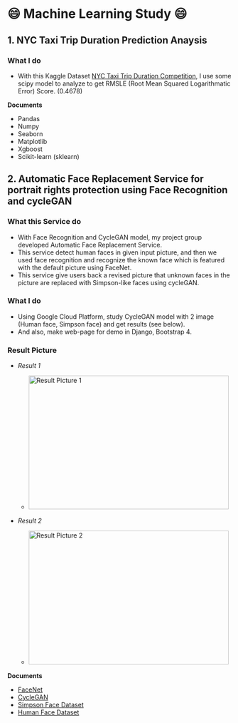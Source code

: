 # :smile: Machine Learning Study :smile:

## 1. NYC Taxi Trip Duration Prediction Anaysis

### What I do
- With this Kaggle Dataset [NYC Taxi Trip Duration Competition](https://www.kaggle.com/c/nyc-taxi-trip-duration), I use some scipy model to analyze to get RMSLE (Root Mean Squared Logarithmatic Error) Score. (0.4678)

**Documents**

- Pandas 
- Numpy
- Seaborn 
- Matplotlib
- Xgboost
- Scikit-learn (sklearn)

## 2. Automatic Face Replacement Service for portrait rights protection using Face Recognition and cycleGAN

### What this Service do
- With Face Recognition and CycleGAN model, my project group developed Automatic Face Replacement Service. 
- This service detect human faces in given input picture, and then we used face recognition and recognize the known face which is featured with the default picture using FaceNet.
- This service give users back a revised picture that unknown faces in the picture are replaced with Simpson-like faces using cycleGAN.

### What I do
- Using Google Cloud Platform, study CycleGAN model with 2 image (Human face, Simpson face) and get results (see below).
- And also, make web-page for demo in Django, Bootstrap 4.

### Result Picture

- *Result 1*
  - <img src="/Silicon Valley Data Science⁩/result_img⁩/result_1.png" width="450px" height="300px" title="result_1_pic" alt="Result Picture 1"></img><br>

- *Result 2*
  - <img src="/Silicon Valley Data Science⁩/result_img⁩/result_2.png" width="450px" height="300px" title="result_1_pic" alt="Result Picture 2"></img><br>

**Documents**

- [FaceNet](https://github.com/davidsandberg/facenet)
- [CycleGAN](https://github.com/xhujoy/CycleGAN-tensorflow)
- [Simpson Face Dataset](https://www.kaggle.com/kostastokis/simpsons-faces) 
- [Human Face Dataset](https://github.com/NVlabs/ffhq-dataset)





